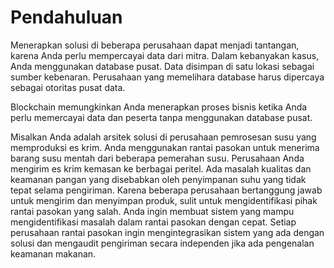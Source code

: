 # Pendahuluan
Menerapkan solusi di beberapa perusahaan dapat menjadi tantangan, karena Anda perlu mempercayai data dari mitra. Dalam kebanyakan kasus, Anda menggunakan database pusat. Data disimpan di satu lokasi sebagai sumber kebenaran. Perusahaan yang memelihara database harus dipercaya sebagai otoritas pusat data.

Blockchain memungkinkan Anda menerapkan proses bisnis ketika Anda perlu memercayai data dan peserta tanpa menggunakan database pusat.

Misalkan Anda adalah arsitek solusi di perusahaan pemrosesan susu yang memproduksi es krim. Anda menggunakan rantai pasokan untuk menerima barang susu mentah dari beberapa pemerahan susu. Perusahaan Anda mengirim es krim kemasan ke berbagai peritel. Ada masalah kualitas dan keamanan pangan yang disebabkan oleh penyimpanan suhu yang tidak tepat selama pengiriman. Karena beberapa perusahaan bertanggung jawab untuk mengirim dan menyimpan produk, sulit untuk mengidentifikasi pihak rantai pasokan yang salah. Anda ingin membuat sistem yang mampu mengidentifikasi masalah dalam rantai pasokan dengan cepat. Setiap perusahaan rantai pasokan ingin mengintegrasikan sistem yang ada dengan solusi dan mengaudit pengiriman secara independen jika ada pengenalan keamanan makanan.
